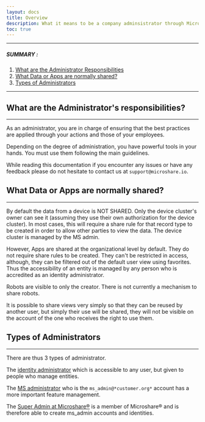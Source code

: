```yaml
---
layout: docs
title: Overview
description: What it means to be a company adminsistrator through Microshare™
toc: true
---
```


---------------------------------------

##### SUMMARY : 

1. [What are the Administrator Responsibilities](./#1-what-are-the-administrators-responsibilities)
2. [What Data or Apps are normally shared?](./#2-what-data-or-apps-are-normally-shared)
3. [Types of Administrators](./#3-types-of-administrators)

---------------------------------------


## What are the Administrator's responsibilities?
---------------------------------------

As an administrator, you are in charge of ensuring that the best practices are applied through your actions and those of your employees. 

Depending on the degree of administration, you have powerful tools in your hands. You must use them following the main guidelines.

While reading this documentation if you encounter any issues or have any feedback please do not hesitate to contact us at `support@microshare.io`. 


## What Data or Apps are normally shared?
---------------------------------------

By default the data from a device is NOT SHARED. Only the device cluster's owner can see it (assuming they use their own authorization for the device cluster). In most cases, this will require a share rule for that record type to be created in order to allow other parties to view the data. The device cluster is managed by the MS admin.

However, Apps are shared at the organizational level by default. They do not require share rules to be created. They can't be restricted in access, although, they can be filtered out of the default user view using favorites. Thus the accessibility of an entity is managed by any person who is accredited as an identity administrator.

Robots are visible to only the creator. There is not currently a mechanism to share robots. 

It is possible to share views very simply so that they can be reused by another user, but simply their use will be shared, they will not be visible on the account of the one who receives the right to use them. 


## Types of Administrators
---------------------------------------

There are thus 3 types of administrator. 

The [identity administrator](../identity-admin) which is accessible to any user, but given to people who manage entities. 

The [MS administrator](../ms-admin) who is the `ms_admin@*customer.org*` account has a more important feature management.

The [Super Admin at Microshare®](../super-admin) is a member of Microshare® and is therefore able to create ms_admin accounts and identities. 


